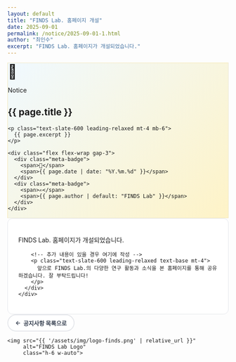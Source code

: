 ```yaml
---
layout: default
title: "FINDS Lab. 홈페이지 개설"
date: 2025-09-01
permalink: /notice/2025-09-01-1.html
author: "최인수"
excerpt: "FINDS Lab. 홈페이지가 개설되었습니다."
---
```


<style>
  :root {
    --gold: rgb(214, 177, 77);
    --gold-light: rgb(234, 207, 127);
    --red: rgb(172, 14, 14);
  }
  
  .notice-hero {
    background: linear-gradient(135deg, #f0f9ff 0%, #fef3c7 100%);
    border: 1px solid rgba(214,177,77,0.2);
  }
  
  .meta-badge {
    background: white;
    border: 2px solid var(--gold);
    padding: 6px 14px;
    border-radius: 999px;
    font-size: 13px;
    font-weight: 700;
    display: inline-flex;
    align-items: center;
    gap: 6px;
    transition: all 0.2s;
  }
  
  .meta-badge:hover {
    transform: translateY(-2px);
    box-shadow: 0 4px 12px rgba(214,177,77,0.2);
  }
  
  .back-button {
    display: inline-flex;
    align-items: center;
    gap: 6px;
    padding: 8px 16px;
    background: white;
    border: 2px solid #e5e7eb;
    border-radius: 999px;
    font-weight: 700;
    font-size: 13px;
    color: #374151;
    transition: all 0.2s;
    text-decoration: none;
  }
  
  .back-button:hover {
    border-color: var(--gold);
    transform: translateX(-4px);
    color: var(--gold);
  }
  
  .content-section {
    background: white;
    border: 1px solid #e5e7eb;
    border-radius: 12px;
    padding: 24px;
  }
  
  /* 모바일에서 텍스트 줄이기 */
  @media (max-width: 480px) {
    .back-button {
      padding: 8px 12px;
      font-size: 12px;
    }
    
    .back-button .button-text {
      display: none;
    }
    
    .back-button .button-text-short {
      display: inline;
    }
  }
  
  @media (min-width: 481px) {
    .back-button .button-text-short {
      display: none;
    }
  }
</style>

<section class="max-w-3xl mx-auto px-4 mt-8 pb-12">
  <!-- Hero Section -->
  <div class="notice-hero rounded-2xl p-8 mb-8">
    <div class="flex items-center gap-3 mb-4">
      <span style="font-size:32px;">📢</span>
      <div class="flex-1">
        <p class="text-xs font-bold text-slate-500 uppercase tracking-wider">Notice</p>
        <h1 class="text-2xl md:text-3xl font-extrabold text-slate-900">
          {{ page.title }}
        </h1>
      </div>
    </div>
    
    <p class="text-slate-600 leading-relaxed mt-4 mb-6">
      {{ page.excerpt }}
    </p>
    
    <div class="flex flex-wrap gap-3">
      <div class="meta-badge">
        <span>📅</span>
        <span>{{ page.date | date: "%Y.%m.%d" }}</span>
      </div>
      <div class="meta-badge">
        <span>✍️</span>
        <span>{{ page.author | default: "FINDS Lab" }}</span>
      </div>
    </div>
  </div>

  <!-- Main Content -->
  <article class="bg-white rounded-2xl shadow-lg overflow-hidden">
    <div class="content-section">
      <div class="prose prose-slate max-w-none">
        <p class="text-slate-700 leading-relaxed text-base">
          FINDS Lab. 홈페이지가 개설되었습니다.
        </p>
        
        <!-- 추가 내용이 있을 경우 여기에 작성 -->
        <p class="text-slate-600 leading-relaxed text-base mt-4">
          앞으로 FINDS Lab.의 다양한 연구 활동과 소식을 본 홈페이지를 통해 공유하겠습니다. 잘 부탁드립니다!
        </p>
      </div>
    </div>
  </article>

  <!-- Footer -->
  <footer class="mt-8 flex justify-between items-center">
    <a href="{{ '/archives-notice.html' | relative_url }}" class="back-button">
      <span>←</span>
      <span class="button-text">공지사항 목록으로</span>
      <span class="button-text-short">목록</span>
    </a>
    
    <img src="{{ '/assets/img/logo-finds.png' | relative_url }}" 
         alt="FINDS Lab Logo" 
         class="h-6 w-auto">
  </footer>
</section>
